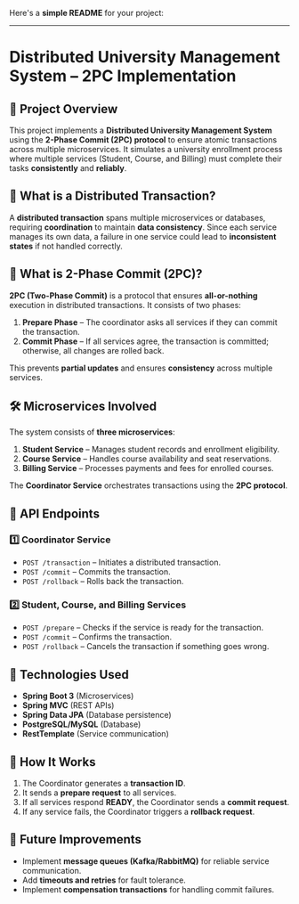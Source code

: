 Here's a **simple README** for your project:  

---

# **Distributed University Management System – 2PC Implementation**  

## **📌 Project Overview**  
This project implements a **Distributed University Management System** using the **2-Phase Commit (2PC) protocol** to ensure atomic transactions across multiple microservices. It simulates a university enrollment process where multiple services (Student, Course, and Billing) must complete their tasks **consistently** and **reliably**.

## **🔹 What is a Distributed Transaction?**  
A **distributed transaction** spans multiple microservices or databases, requiring **coordination** to maintain **data consistency**. Since each service manages its own data, a failure in one service could lead to **inconsistent states** if not handled correctly.

## **🔹 What is 2-Phase Commit (2PC)?**  
**2PC (Two-Phase Commit)** is a protocol that ensures **all-or-nothing** execution in distributed transactions. It consists of two phases:  

1. **Prepare Phase** – The coordinator asks all services if they can commit the transaction.  
2. **Commit Phase** – If all services agree, the transaction is committed; otherwise, all changes are rolled back.  

This prevents **partial updates** and ensures **consistency** across multiple services.  

## **🛠️ Microservices Involved**
The system consists of **three microservices**:  

1. **Student Service** – Manages student records and enrollment eligibility.  
2. **Course Service** – Handles course availability and seat reservations.  
3. **Billing Service** – Processes payments and fees for enrolled courses.  

The **Coordinator Service** orchestrates transactions using the **2PC protocol**.

## **🔹 API Endpoints**
### **1️⃣ Coordinator Service**
- `POST /transaction` – Initiates a distributed transaction.  
- `POST /commit` – Commits the transaction.  
- `POST /rollback` – Rolls back the transaction.  

### **2️⃣ Student, Course, and Billing Services**
- `POST /prepare` – Checks if the service is ready for the transaction.  
- `POST /commit` – Confirms the transaction.  
- `POST /rollback` – Cancels the transaction if something goes wrong.  

## **🔹 Technologies Used**
- **Spring Boot 3** (Microservices)  
- **Spring MVC** (REST APIs)  
- **Spring Data JPA** (Database persistence)  
- **PostgreSQL/MySQL** (Database)  
- **RestTemplate** (Service communication)  

## **📌 How It Works**
1. The Coordinator generates a **transaction ID**.  
2. It sends a **prepare request** to all services.  
3. If all services respond **READY**, the Coordinator sends a **commit request**.  
4. If any service fails, the Coordinator triggers a **rollback request**.  

## **🚀 Future Improvements**
- Implement **message queues (Kafka/RabbitMQ)** for reliable service communication.  
- Add **timeouts and retries** for fault tolerance.  
- Implement **compensation transactions** for handling commit failures.  
